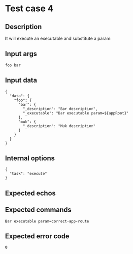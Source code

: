 # Test case 4

## Description

It will execute an executable and substitute a param

## Input args

    foo bar

## Input data

    {
      "data": {
        "foo": {
          "bar": {
            "_description": "Bar description",
            "_executable": "Bar executable param=${appRoot}"
          },
          "muk": {
            "_description": "Muk description"
          }
        }
      }
    }

## Internal options

    {
      "task": "execute"
    }

## Expected echos

## Expected commands

    Bar executable param=correct-app-route

## Expected error code

    0
